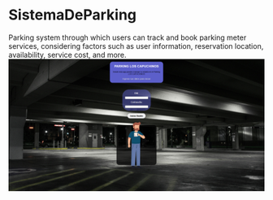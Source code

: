 # SistemaDeParking
Parking system through which users can track and book parking meter services, considering factors such as user information, reservation location, availability, service cost, and more.
![alt text](https://github.com/Chrov/SistemaDeParking/blob/main/2024-11-17_17-04-10.png "Example")
